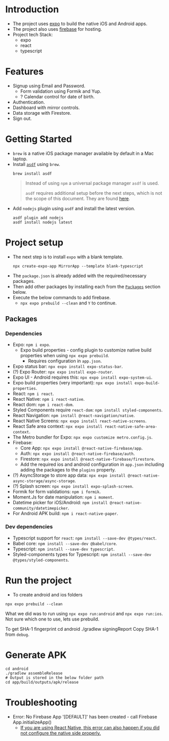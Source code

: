 # Introduction

- The project uses [expo](https://expo.dev/) to build the native iOS and Android apps.
- The project also uses [firebase](https://firebase.google.com/) for hosting.
- Project tech Stack:
    - expo
    - react
    - typescript

# Features

- Signup using Email and Password.
    - Form validation using Formik and Yup.
    - ? Calendar control for date of birth.
- Authentication.
- Dashboard with mirror controls.
- Data storage with Firestore.
- Sign out.

# Getting Started

- `brew` is a native iOS package manager available by default in a Mac laptop.
- Install [`asdf`](https://asdf-vm.com/) using `brew`.
    ```shell
    brew install asdf
    ```
    > Instead of using `npm` a universal package manager `asdf` is used.
    >
    > `asdf` requires additional setup before the next steps, which is not the scope of this document. They are found [here](https://asdf-vm.com/guide/getting-started.html).
- Add `nodejs` plugin using `asdf` and install the latest version.
    ```shell
    asdf plugin add nodejs
    asdf install nodejs latest
    ```

# Project setup

- The next step is to install `expo` with a blank template.
    ```shell
    npx create-expo-app MirrorApp --template blank-typescript
    ```
- The `package.json` is already added with the required/necessary packages.
- Then add other packages by installing each from the [`Packages`](#Packages) section below.
- Execute the below commands to add firebase.
    - `npx expo prebuild --clean` and `Y` to continue.

## Packages

### Dependencies

- Expo: `npm i expo`.
    - Expo build properties - config plugin to customize native build properties when using `npx expo prebuild`.
        - Requires configuration in `app.json`.
- Expo status bar: `npx expo install expo-status-bar`.
- (?) Expo Router: `npx expo install expo-router`.
- Expo UI - Android requires this: `npx expo install expo-system-ui`.
- Expo build properties (very important): `npx expo install expo-build-properties`.
- React: `npm i react`.
- React Native: `npm i react-native`.
- React dom: `npm i react-dom`.
- Styled Components require `react-dom`: `npm install styled-components`.
- React Navigation: `npm install @react-navigation/native`.
- React Native Screens: `npx expo install react-native-screens`.
- React Safe area context: `npx expo install react-native-safe-area-context`.
- The Metro bundler for Expo: `npx expo customize metro.config.js`.
- Firebase:
    - Core App: `npx expo install @react-native-firebase/app`.
    - Auth: `npx expo install @react-native-firebase/auth`.
    - Firestore: `npx expo install @react-native-firebase/firestore`.
    - Add the required ios and android configuration in `app.json` including adding the packages to the `plugins` property.
- (?) AsyncStorage to store app data: `npx expo install @react-native-async-storage/async-storage`.
- (?) Splash screen: `npx expo install expo-splash-screen`. 
- Formik for form validations: `npm i formik`.
- Moment.Js for date manipulation: `npm i moment`.
- Datetime picker for iOS/Android: `npm install @react-native-community/datetimepicker`.
- For Android APK build: `npm i react-native-paper`.

### Dev dependencies

- Typescript support for `react`: `npm install --save-dev @types/react`.
- Babel core: `npm install --save-dev @babel/core`.
- Typescript: `npm install --save-dev typescript`.
- Styled-components types for Typescript: `npm install --save-dev @types/styled-components`.

# Run the project

- To create android and ios folders
```shell
npx expo prebuild --clean
```
What we did was to run using `npx expo run:android` and `npx expo run:ios`. Not sure which one to use, lets use prebuild.

To get SHA-1 fingerprint
cd android
./gradlew signingReport
Copy SHA-1 from `debug`.

# Generate APK

```shell
cd android
./gradlew assembleRelease
# Output is stored in the below folder path
cd app/build/outputs/apk/release
```

# Troubleshooting

- Error: No Firebase App '[DEFAULT]' has been created - call Firebase App.initializeApp()
    - [If you are using React Native, this error can also happen if you did not configure the native side properly.](https://stackoverflow.com/questions/40563140/error-no-firebase-app-default-has-been-created-call-firebase-app-initiali)
